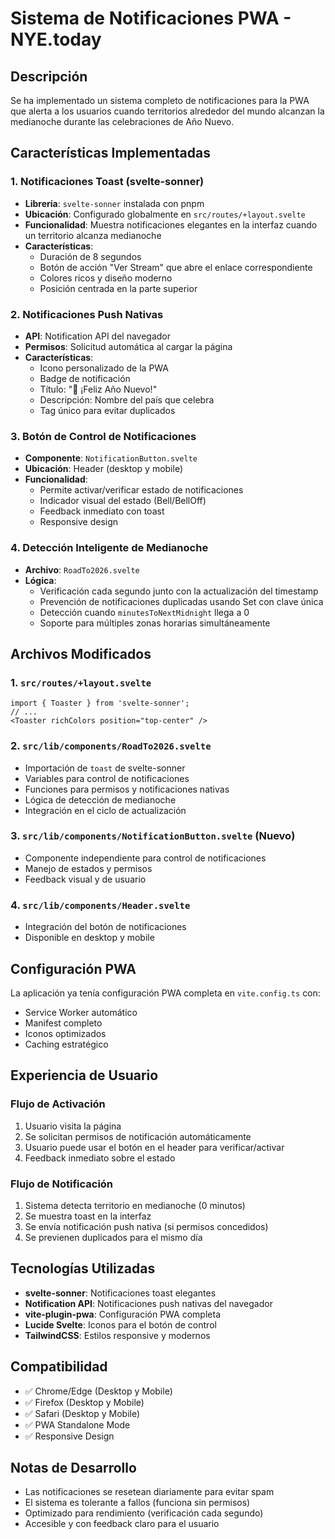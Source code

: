 # Sistema de Notificaciones PWA - NYE.today

## Descripción

Se ha implementado un sistema completo de notificaciones para la PWA que alerta a los usuarios cuando territorios alrededor del mundo alcanzan la medianoche durante las celebraciones de Año Nuevo.

## Características Implementadas

### 1. Notificaciones Toast (svelte-sonner)
- **Librería**: `svelte-sonner` instalada con pnpm
- **Ubicación**: Configurado globalmente en `src/routes/+layout.svelte`
- **Funcionalidad**: Muestra notificaciones elegantes en la interfaz cuando un territorio alcanza medianoche
- **Características**:
  - Duración de 8 segundos
  - Botón de acción "Ver Stream" que abre el enlace correspondiente
  - Colores ricos y diseño moderno
  - Posición centrada en la parte superior

### 2. Notificaciones Push Nativas
- **API**: Notification API del navegador
- **Permisos**: Solicitud automática al cargar la página
- **Características**:
  - Icono personalizado de la PWA
  - Badge de notificación
  - Título: "🎉 ¡Feliz Año Nuevo!"
  - Descripción: Nombre del país que celebra
  - Tag único para evitar duplicados

### 3. Botón de Control de Notificaciones
- **Componente**: `NotificationButton.svelte`
- **Ubicación**: Header (desktop y mobile)
- **Funcionalidad**:
  - Permite activar/verificar estado de notificaciones
  - Indicador visual del estado (Bell/BellOff)
  - Feedback inmediato con toast
  - Responsive design

### 4. Detección Inteligente de Medianoche
- **Archivo**: `RoadTo2026.svelte`
- **Lógica**:
  - Verificación cada segundo junto con la actualización del timestamp
  - Prevención de notificaciones duplicadas usando Set con clave única
  - Detección cuando `minutesToNextMidnight` llega a 0
  - Soporte para múltiples zonas horarias simultáneamente

## Archivos Modificados

### 1. `src/routes/+layout.svelte`
```svelte
import { Toaster } from 'svelte-sonner';
// ...
<Toaster richColors position="top-center" />
```

### 2. `src/lib/components/RoadTo2026.svelte`
- Importación de `toast` de svelte-sonner
- Variables para control de notificaciones
- Funciones para permisos y notificaciones nativas
- Lógica de detección de medianoche
- Integración en el ciclo de actualización

### 3. `src/lib/components/NotificationButton.svelte` (Nuevo)
- Componente independiente para control de notificaciones
- Manejo de estados y permisos
- Feedback visual y de usuario

### 4. `src/lib/components/Header.svelte`
- Integración del botón de notificaciones
- Disponible en desktop y mobile

## Configuración PWA

La aplicación ya tenía configuración PWA completa en `vite.config.ts` con:
- Service Worker automático
- Manifest completo
- Iconos optimizados
- Caching estratégico

## Experiencia de Usuario

### Flujo de Activación
1. Usuario visita la página
2. Se solicitan permisos de notificación automáticamente
3. Usuario puede usar el botón en el header para verificar/activar
4. Feedback inmediato sobre el estado

### Flujo de Notificación
1. Sistema detecta territorio en medianoche (0 minutos)
2. Se muestra toast en la interfaz
3. Se envía notificación push nativa (si permisos concedidos)
4. Se previenen duplicados para el mismo día

## Tecnologías Utilizadas

- **svelte-sonner**: Notificaciones toast elegantes
- **Notification API**: Notificaciones push nativas del navegador
- **vite-plugin-pwa**: Configuración PWA completa
- **Lucide Svelte**: Iconos para el botón de control
- **TailwindCSS**: Estilos responsive y modernos

## Compatibilidad

- ✅ Chrome/Edge (Desktop y Mobile)
- ✅ Firefox (Desktop y Mobile)
- ✅ Safari (Desktop y Mobile)
- ✅ PWA Standalone Mode
- ✅ Responsive Design

## Notas de Desarrollo

- Las notificaciones se resetean diariamente para evitar spam
- El sistema es tolerante a fallos (funciona sin permisos)
- Optimizado para rendimiento (verificación cada segundo)
- Accesible y con feedback claro para el usuario